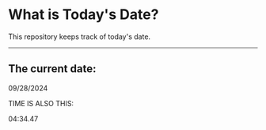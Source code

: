 # What is Today's Date?
This repository keeps track of today's date.
* * *
 
## The current date:  
 09/28/2024 
  
  
 TIME IS ALSO THIS: 
  
 04:34.47 
  
  
